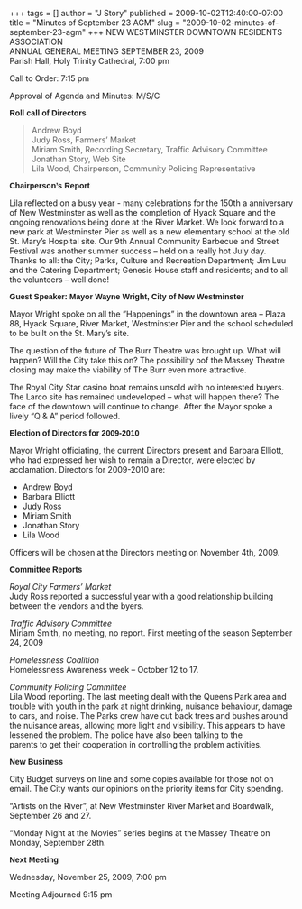 +++
tags = []
author = "J Story"
published = 2009-10-02T12:40:00-07:00
title = "Minutes of September 23 AGM"
slug = "2009-10-02-minutes-of-september-23-agm"
+++
NEW WESTMINSTER DOWNTOWN RESIDENTS ASSOCIATION  
ANNUAL GENERAL MEETING SEPTEMBER 23, 2009  
Parish Hall, Holy Trinity Cathedral, 7:00 pm  
  
Call to Order: 7:15 pm  
  
Approval of Agenda and Minutes: M/S/C  
  
<span style="font-family: arial; font-weight: bold;">Roll call of
Directors</span>  

> Andrew Boyd  
> Judy Ross, Farmers’ Market  
> Miriam Smith, Recording Secretary, Traffic Advisory Committee  
> Jonathan Story, Web Site  
> Lila Wood, Chairperson, Community Policing Representative  

  
<span style="font-weight: bold;font-family:arial;">Chairperson’s
Report</span>  
  
Lila reflected on a busy year - many celebrations for the 150th a
anniversary of New Westminster as well as the completion of Hyack Square
and the ongoing renovations being done at the River Market. We look
forward to a new park at Westminster Pier as well as a new elementary
school at the old St. Mary’s Hospital site. Our 9th Annual Community
Barbecue and Street Festival was another summer success – held on a
really hot July day. Thanks to all: the City; Parks, Culture and
Recreation Department; Jim Luu and the Catering Department; Genesis
House staff and residents; and to all the volunteers – well done!  
  
<span style="font-weight: bold;font-family:arial;">Guest Speaker: Mayor
Wayne Wright, City of New Westminster</span>  
  
Mayor Wright spoke on all the ”Happenings” in the downtown area – Plaza
88, Hyack Square, River Market, Westminster Pier and the school
scheduled to be built on the St. Mary’s site.  
  
The question of the future of The Burr Theatre was brought up. What will
happen? Will the City take this on? The possibility oof the Massey
Theatre closing may make the viability of The Burr even more
attractive.  
  
The Royal City Star casino boat remains unsold with no interested
buyers. The Larco site has remained undeveloped – what will happen
there? The face of the downtown will continue to change. After the Mayor
spoke a lively “Q & A” period followed.  
  
<span style="font-weight: bold;font-family:arial;">Election of Directors
for 2009-2010</span>  
  
Mayor Wright officiating, the current Directors present and Barbara
Elliott, who had expressed her wish to remain a Director, were elected
by acclamation. Directors for 2009-2010 are:  

-   Andrew Boyd
-   Barbara Elliott
-   Judy Ross
-   Miriam Smith
-   Jonathan Story
-   Lila Wood

  
Officers will be chosen at the Directors meeting on November 4th,
2009.  
  
<span style="font-weight: bold;font-family:arial;">Committee
Reports</span>  
  
<span style="font-style: italic;">Royal City Farmers’ Market</span>  
Judy Ross reported a successful year with a good relationship building
between the vendors and the byers.  
  
<span style="font-style: italic;">Traffic Advisory Committee</span>  
Miriam Smith, no meeting, no report. First meeting of the season
September 24, 2009  
  
<span style="font-style: italic;">Homelessness Coalition</span>  
Homelessness Awareness week – October 12 to 17.  
  
<span style="font-style: italic;">Community Policing Committee</span>  
Lila Wood reporting. The last meeting dealt with the Queens Park area
and trouble with youth in the park at night drinking, nuisance
behaviour, damage to cars, and noise. The Parks crew have cut back trees
and bushes around the nuisance areas, allowing more light and
visibility. This appears to have lessened the problem. The police have
also been talking to the  
parents to get their cooperation in controlling the problem
activities.  
  
<span style="font-weight: bold;font-family:arial;">New Business</span>  
  
City Budget surveys on line and some copies available for those not on
email. The City wants our opinions on the priority items for City
spending.  
  
“Artists on the River”, at New Westminster River Market and Boardwalk,
September 26 and 27.  
  
“Monday Night at the Movies” series begins at the Massey Theatre on  
Monday, September 28th.  
  
<span style="font-weight: bold;font-family:arial;">Next Meeting</span>  
  
Wednesday, November 25, 2009, 7:00 pm  
  
Meeting Adjourned 9:15 pm
